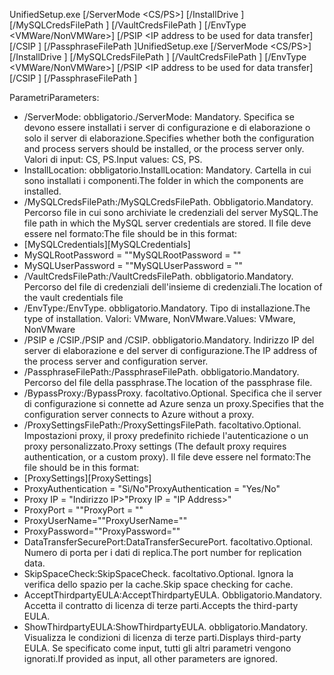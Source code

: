 <span data-ttu-id="733b8-101">UnifiedSetup.exe [/ServerMode <CS/PS>] [/InstallDrive <DriveLetter>] [/MySQLCredsFilePath <MySQL credentials file path>] [/VaultCredsFilePath <Vault credentials file path>] [/EnvType <VMWare/NonVMWare>] [/PSIP <IP address to be used for data transfer] [/CSIP <IP address of CS to be registered with>] [/PassphraseFilePath <Passphrase file path>]</span><span class="sxs-lookup"><span data-stu-id="733b8-101">UnifiedSetup.exe [/ServerMode <CS/PS>] [/InstallDrive <DriveLetter>] [/MySQLCredsFilePath <MySQL credentials file path>] [/VaultCredsFilePath <Vault credentials file path>] [/EnvType <VMWare/NonVMWare>] [/PSIP <IP address to be used for data transfer] [/CSIP <IP address of CS to be registered with>] [/PassphraseFilePath <Passphrase file path>]</span></span>

<span data-ttu-id="733b8-102">Parametri</span><span class="sxs-lookup"><span data-stu-id="733b8-102">Parameters:</span></span>

* <span data-ttu-id="733b8-103">/ServerMode: obbligatorio.</span><span class="sxs-lookup"><span data-stu-id="733b8-103">/ServerMode: Mandatory.</span></span> <span data-ttu-id="733b8-104">Specifica se devono essere installati i server di configurazione e di elaborazione o solo il server di elaborazione.</span><span class="sxs-lookup"><span data-stu-id="733b8-104">Specifies whether both the configuration and process servers should be installed, or the process server only.</span></span> <span data-ttu-id="733b8-105">Valori di input: CS, PS.</span><span class="sxs-lookup"><span data-stu-id="733b8-105">Input values: CS, PS.</span></span>
* <span data-ttu-id="733b8-106">InstallLocation: obbligatorio.</span><span class="sxs-lookup"><span data-stu-id="733b8-106">InstallLocation: Mandatory.</span></span> <span data-ttu-id="733b8-107">Cartella in cui sono installati i componenti.</span><span class="sxs-lookup"><span data-stu-id="733b8-107">The folder in which the components are installed.</span></span>
* <span data-ttu-id="733b8-108">/MySQLCredsFilePath:</span><span class="sxs-lookup"><span data-stu-id="733b8-108">/MySQLCredsFilePath.</span></span> <span data-ttu-id="733b8-109">Obbligatorio.</span><span class="sxs-lookup"><span data-stu-id="733b8-109">Mandatory.</span></span> <span data-ttu-id="733b8-110">Percorso file in cui sono archiviate le credenziali del server MySQL.</span><span class="sxs-lookup"><span data-stu-id="733b8-110">The file path in which the MySQL server credentials are stored.</span></span> <span data-ttu-id="733b8-111">Il file deve essere nel formato:</span><span class="sxs-lookup"><span data-stu-id="733b8-111">The file should be in this format:</span></span>
* <span data-ttu-id="733b8-112">[MySQLCredentials]</span><span class="sxs-lookup"><span data-stu-id="733b8-112">[MySQLCredentials]</span></span>
* <span data-ttu-id="733b8-113">MySQLRootPassword = "<Password>"</span><span class="sxs-lookup"><span data-stu-id="733b8-113">MySQLRootPassword = "<Password>"</span></span>
* <span data-ttu-id="733b8-114">MySQLUserPassword = "<Password>"</span><span class="sxs-lookup"><span data-stu-id="733b8-114">MySQLUserPassword = "<Password>"</span></span>
* <span data-ttu-id="733b8-115">/VaultCredsFilePath:</span><span class="sxs-lookup"><span data-stu-id="733b8-115">/VaultCredsFilePath.</span></span> <span data-ttu-id="733b8-116">obbligatorio.</span><span class="sxs-lookup"><span data-stu-id="733b8-116">Mandatory.</span></span> <span data-ttu-id="733b8-117">Percorso del file di credenziali dell'insieme di credenziali.</span><span class="sxs-lookup"><span data-stu-id="733b8-117">The location of the vault credentials file</span></span>
* <span data-ttu-id="733b8-118">/EnvType:</span><span class="sxs-lookup"><span data-stu-id="733b8-118">/EnvType.</span></span> <span data-ttu-id="733b8-119">obbligatorio.</span><span class="sxs-lookup"><span data-stu-id="733b8-119">Mandatory.</span></span> <span data-ttu-id="733b8-120">Tipo di installazione.</span><span class="sxs-lookup"><span data-stu-id="733b8-120">The type of installation.</span></span> <span data-ttu-id="733b8-121">Valori: VMware, NonVMware.</span><span class="sxs-lookup"><span data-stu-id="733b8-121">Values: VMware, NonVMware</span></span>
* <span data-ttu-id="733b8-122">/PSIP e /CSIP.</span><span class="sxs-lookup"><span data-stu-id="733b8-122">/PSIP and /CSIP.</span></span> <span data-ttu-id="733b8-123">obbligatorio.</span><span class="sxs-lookup"><span data-stu-id="733b8-123">Mandatory.</span></span> <span data-ttu-id="733b8-124">Indirizzo IP del server di elaborazione e del server di configurazione.</span><span class="sxs-lookup"><span data-stu-id="733b8-124">The IP address of the process server and configuration server.</span></span>
* <span data-ttu-id="733b8-125">/PassphraseFilePath:</span><span class="sxs-lookup"><span data-stu-id="733b8-125">/PassphraseFilePath.</span></span> <span data-ttu-id="733b8-126">obbligatorio.</span><span class="sxs-lookup"><span data-stu-id="733b8-126">Mandatory.</span></span> <span data-ttu-id="733b8-127">Percorso del file della passphrase.</span><span class="sxs-lookup"><span data-stu-id="733b8-127">The location of the passphrase file.</span></span>
* <span data-ttu-id="733b8-128">/BypassProxy:</span><span class="sxs-lookup"><span data-stu-id="733b8-128">/BypassProxy.</span></span> <span data-ttu-id="733b8-129">facoltativo.</span><span class="sxs-lookup"><span data-stu-id="733b8-129">Optional.</span></span> <span data-ttu-id="733b8-130">Specifica che il server di configurazione si connette ad Azure senza un proxy.</span><span class="sxs-lookup"><span data-stu-id="733b8-130">Specifies that the configuration server connects to Azure without a proxy.</span></span>
* <span data-ttu-id="733b8-131">/ProxySettingsFilePath:</span><span class="sxs-lookup"><span data-stu-id="733b8-131">/ProxySettingsFilePath.</span></span> <span data-ttu-id="733b8-132">facoltativo.</span><span class="sxs-lookup"><span data-stu-id="733b8-132">Optional.</span></span> <span data-ttu-id="733b8-133">Impostazioni proxy, il proxy predefinito richiede l'autenticazione o un proxy personalizzato.</span><span class="sxs-lookup"><span data-stu-id="733b8-133">Proxy settings (The default proxy requires authentication, or a custom proxy).</span></span> <span data-ttu-id="733b8-134">Il file deve essere nel formato:</span><span class="sxs-lookup"><span data-stu-id="733b8-134">The file should be in this format:</span></span>
* <span data-ttu-id="733b8-135">[ProxySettings]</span><span class="sxs-lookup"><span data-stu-id="733b8-135">[ProxySettings]</span></span>
* <span data-ttu-id="733b8-136">ProxyAuthentication = "Sì/No"</span><span class="sxs-lookup"><span data-stu-id="733b8-136">ProxyAuthentication = "Yes/No"</span></span>
* <span data-ttu-id="733b8-137">Proxy IP = "Indirizzo IP>"</span><span class="sxs-lookup"><span data-stu-id="733b8-137">Proxy IP = "IP Address>"</span></span>
* <span data-ttu-id="733b8-138">ProxyPort = "<Port>"</span><span class="sxs-lookup"><span data-stu-id="733b8-138">ProxyPort = "<Port>"</span></span>
* <span data-ttu-id="733b8-139">ProxyUserName="<User Name>"</span><span class="sxs-lookup"><span data-stu-id="733b8-139">ProxyUserName="<User Name>"</span></span>
* <span data-ttu-id="733b8-140">ProxyPassword="<Password>"</span><span class="sxs-lookup"><span data-stu-id="733b8-140">ProxyPassword="<Password>"</span></span>
* <span data-ttu-id="733b8-141">DataTransferSecurePort:</span><span class="sxs-lookup"><span data-stu-id="733b8-141">DataTransferSecurePort.</span></span> <span data-ttu-id="733b8-142">facoltativo.</span><span class="sxs-lookup"><span data-stu-id="733b8-142">Optional.</span></span> <span data-ttu-id="733b8-143">Numero di porta per i dati di replica.</span><span class="sxs-lookup"><span data-stu-id="733b8-143">The port number for replication data.</span></span>
* <span data-ttu-id="733b8-144">SkipSpaceCheck:</span><span class="sxs-lookup"><span data-stu-id="733b8-144">SkipSpaceCheck.</span></span> <span data-ttu-id="733b8-145">facoltativo.</span><span class="sxs-lookup"><span data-stu-id="733b8-145">Optional.</span></span> <span data-ttu-id="733b8-146">Ignora la verifica dello spazio per la cache.</span><span class="sxs-lookup"><span data-stu-id="733b8-146">Skip space checking for cache.</span></span>
* <span data-ttu-id="733b8-147">AcceptThirdpartyEULA:</span><span class="sxs-lookup"><span data-stu-id="733b8-147">AcceptThirdpartyEULA.</span></span> <span data-ttu-id="733b8-148">Obbligatorio.</span><span class="sxs-lookup"><span data-stu-id="733b8-148">Mandatory.</span></span> <span data-ttu-id="733b8-149">Accetta il contratto di licenza di terze parti.</span><span class="sxs-lookup"><span data-stu-id="733b8-149">Accepts the third-party EULA.</span></span>
* <span data-ttu-id="733b8-150">ShowThirdpartyEULA:</span><span class="sxs-lookup"><span data-stu-id="733b8-150">ShowThirdpartyEULA.</span></span> <span data-ttu-id="733b8-151">obbligatorio.</span><span class="sxs-lookup"><span data-stu-id="733b8-151">Mandatory.</span></span> <span data-ttu-id="733b8-152">Visualizza le condizioni di licenza di terze parti.</span><span class="sxs-lookup"><span data-stu-id="733b8-152">Displays third-party EULA.</span></span> <span data-ttu-id="733b8-153">Se specificato come input, tutti gli altri parametri vengono ignorati.</span><span class="sxs-lookup"><span data-stu-id="733b8-153">If provided as input, all other parameters are ignored.</span></span>
